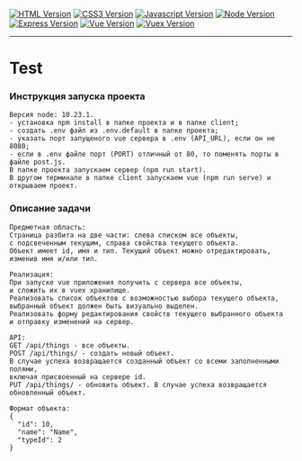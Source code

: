 [![HTML Version](https://img.shields.io/badge/HTML5-f06529)]()
[![CSS3 Version](https://img.shields.io/badge/CSS3-2965f1)]()
[![Javascript Version](https://img.shields.io/badge/JS-f0db4f)]()
[![Node Version](https://img.shields.io/badge/node-10.23.1-blue)]()
[![Express Version](https://img.shields.io/badge/Express-066da5)]()
[![Vue Version](https://img.shields.io/badge/Vue.js-2-CC2336)]()
[![Vuex Version](https://img.shields.io/badge/Vuex-CC2336)]()

---

# Test

### Инструкция запуска проекта

```
Версия node: 10.23.1.
- установка npm install в папке проекта и в папке client;
- создать .env файл из .env.default в папке проекта;
- указать порт запущеного vue сервера в .env (API_URL), если он не 8080;
- если в .env файле порт (PORT) отличный от 80, то поменять порты в файле post.js.
В папке проекта запускаем сервер (npm run start).
В другом терминале в папке client запускаем vue (npm run serve) и открываем проект.

```
### Описание задачи

```
Предметная область:
Страница разбита на две части: слева списком все объекты, 
с подсвеченным текущим, справа свойства текущего объекта.
Объект имеет id, имя и тип. Текущий объект можно отредактировать, 
изменив имя и/или тип.

Реализация:
При запуске vue приложения получить с сервера все объекты, 
и сложить их в vuex хранилище.
Реализовать список объектов с возможностью выбора текущего объекта, 
выбранный объект должен быть визуально выделен.
Реализовать форму редактирования свойств текущего выбранного объекта
и отправку изменений на сервер.

API:
GET /api/things - все объекты.
POST /api/things/ - создать новый объект. 
В случае успеха возвращается созданный объект со всеми заполненными полями, 
включая присвоенный на сервере id.
PUT /api/things/ - обновить объект. В случае успеха возвращается обновленный объект.

Формат объекта:
{
  "id": 10,
  "name": "Name",
  "typeId": 2
}
```
